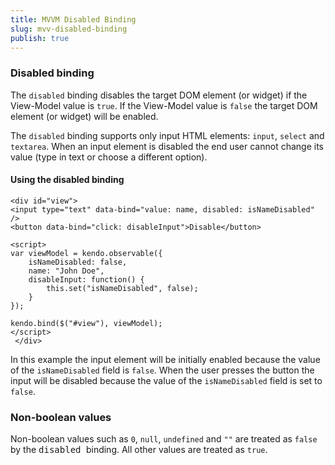 ```yaml
---
title: MVVM Disabled Binding
slug: mvv-disabled-binding
publish: true
---
```


### Disabled binding

The `disabled` binding disables the target DOM element (or widget) if the View-Model value is `true`.
If the View-Model value is `false` the target DOM element (or widget) will be enabled.

The `disabled` binding supports only input HTML elements: `input`, `select` and `textarea`.
When an input element is disabled the end user cannot change its value (type in text or choose a different option).

  

#### Using the disabled binding
 
    <div id="view">
    <input type="text" data-bind="value: name, disabled: isNameDisabled" />
    <button data-bind="click: disableInput">Disable</button>
    
    <script>
    var viewModel = kendo.observable({
        isNameDisabled: false,
        name: "John Doe",
        disableInput: function() {
            this.set("isNameDisabled", false);
        }
    });
    
    kendo.bind($("#view"), viewModel);
    </script>
     </div> 

In this example the input element will be initially enabled because the value of the `isNameDisabled` field
is `false`. When the user presses the button the input will be disabled because the value of the `isNameDisabled`
field is set to `false`.

### Non-boolean values

Non-boolean values such as `0`, `null`, `undefined` and `""` are treated as `false`
by the <span style="font-family: monospace;">disabled&nbsp;</span>binding. All other values are treated as `true`.